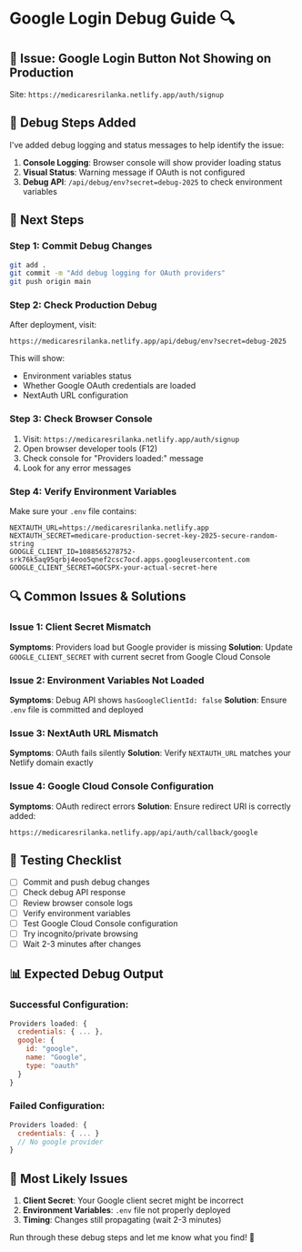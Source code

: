 # Google Login Debug Guide 🔍

## 🎯 **Issue**: Google Login Button Not Showing on Production

Site: `https://medicaresrilanka.netlify.app/auth/signup`

## 🔧 **Debug Steps Added**

I've added debug logging and status messages to help identify the issue:

1. **Console Logging**: Browser console will show provider loading status
2. **Visual Status**: Warning message if OAuth is not configured
3. **Debug API**: `/api/debug/env?secret=debug-2025` to check environment variables

## 🚀 **Next Steps**

### Step 1: Commit Debug Changes
```bash
git add .
git commit -m "Add debug logging for OAuth providers"
git push origin main
```

### Step 2: Check Production Debug
After deployment, visit:
```
https://medicaresrilanka.netlify.app/api/debug/env?secret=debug-2025
```

This will show:
- Environment variables status
- Whether Google OAuth credentials are loaded
- NextAuth URL configuration

### Step 3: Check Browser Console
1. Visit: `https://medicaresrilanka.netlify.app/auth/signup`
2. Open browser developer tools (F12)
3. Check console for "Providers loaded:" message
4. Look for any error messages

### Step 4: Verify Environment Variables
Make sure your `.env` file contains:
```env
NEXTAUTH_URL=https://medicaresrilanka.netlify.app
NEXTAUTH_SECRET=medicare-production-secret-key-2025-secure-random-string
GOOGLE_CLIENT_ID=1088565278752-srk76k5aq95qrbj4eoo5qnef2csc7ocd.apps.googleusercontent.com
GOOGLE_CLIENT_SECRET=GOCSPX-your-actual-secret-here
```

## 🔍 **Common Issues & Solutions**

### Issue 1: Client Secret Mismatch
**Symptoms**: Providers load but Google provider is missing
**Solution**: Update `GOOGLE_CLIENT_SECRET` with current secret from Google Cloud Console

### Issue 2: Environment Variables Not Loaded
**Symptoms**: Debug API shows `hasGoogleClientId: false`
**Solution**: Ensure `.env` file is committed and deployed

### Issue 3: NextAuth URL Mismatch
**Symptoms**: OAuth fails silently
**Solution**: Verify `NEXTAUTH_URL` matches your Netlify domain exactly

### Issue 4: Google Cloud Console Configuration
**Symptoms**: OAuth redirect errors
**Solution**: Ensure redirect URI is correctly added:
```
https://medicaresrilanka.netlify.app/api/auth/callback/google
```

## 🧪 **Testing Checklist**

- [ ] Commit and push debug changes
- [ ] Check debug API response
- [ ] Review browser console logs
- [ ] Verify environment variables
- [ ] Test Google Cloud Console configuration
- [ ] Try incognito/private browsing
- [ ] Wait 2-3 minutes after changes

## 📊 **Expected Debug Output**

### Successful Configuration:
```javascript
Providers loaded: {
  credentials: { ... },
  google: { 
    id: "google",
    name: "Google",
    type: "oauth"
  }
}
```

### Failed Configuration:
```javascript
Providers loaded: {
  credentials: { ... }
  // No google provider
}
```

## 🎯 **Most Likely Issues**

1. **Client Secret**: Your Google client secret might be incorrect
2. **Environment Variables**: `.env` file not properly deployed
3. **Timing**: Changes still propagating (wait 2-3 minutes)

Run through these debug steps and let me know what you find! 🚀
